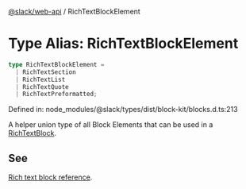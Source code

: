 [@slack/web-api](../index.md) / RichTextBlockElement

# Type Alias: RichTextBlockElement

```ts
type RichTextBlockElement = 
  | RichTextSection
  | RichTextList
  | RichTextQuote
  | RichTextPreformatted;
```

Defined in: node\_modules/@slack/types/dist/block-kit/blocks.d.ts:213

A helper union type of all Block Elements that can be used in a [RichTextBlock](../interfaces/RichTextBlock.md).

## See

[Rich text block reference](https://docs.slack.dev/reference/block-kit/blocks/rich-text-block).
